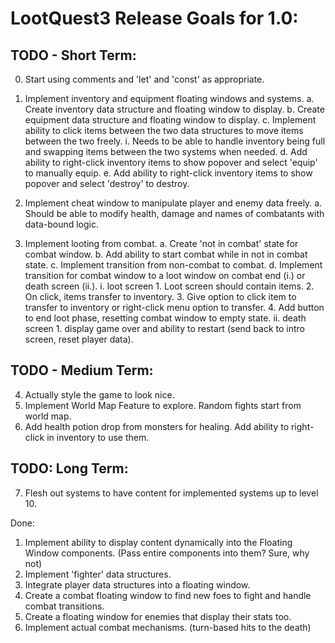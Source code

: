 # LootQuest3 Release Goals for 1.0:

## TODO - Short Term:

0. Start using comments and 'let' and 'const' as appropriate.

1. Implement inventory and equipment floating windows and systems.
    a. Create inventory data structure and floating window to display.
    b. Create equipment data structure and floating window to display.
    c. Implement ability to click items between the two data structures to move items between the two freely.
        i. Needs to be able to handle inventory being full and swapping items between the two systems when needed.
    d. Add ability to right-click inventory items to show popover and select 'equip' to manually equip.
    e. Add ability to right-click inventory items to show popover and select 'destroy' to destroy.
    
2. Implement cheat window to manipulate player and enemy data freely.
    a. Should be able to modify health, damage and names of combatants with data-bound logic.

3. Implement looting from combat.
    a. Create 'not in combat' state for combat window.
    b. Add ability to start combat while in not in combat state.
    c. Implement transition from non-combat to combat.
    d. Implement transition for combat window to a loot window on combat end (i.) or death screen (ii.).
        i. loot screen
            1. Loot screen should contain items.
            2. On click, items transfer to inventory.
            3. Give option to click item to transfer to inventory or right-click menu option to transfer.
            4. Add button to end loot phase, resetting combat window to empty state.
        ii. death screen
            1. display game over and ability to restart (send back to intro screen, reset player data).

## TODO - Medium Term:

4. Actually style the game to look nice.
5. Implement World Map Feature to explore. Random fights start from world map.
6. Add health potion drop from monsters for healing. Add ability to right-click in inventory to use them.

## TODO: Long Term:

7. Flesh out systems to have content for implemented systems up to level 10.

Done:

1. Implement ability to display content dynamically into the Floating Window components. (Pass entire components into them? Sure, why not)
2. Implement 'fighter' data structures.
3. Integrate player data structures into a floating window.
4. Create a combat floating window to find new foes to fight and handle combat transitions.
5. Create a floating window for enemies that display their stats too.
6. Implement actual combat mechanisms. (turn-based hits to the death)
